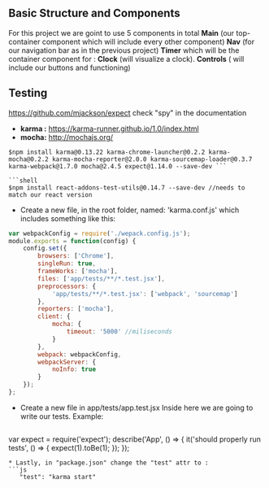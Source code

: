 ## Basic Structure and Components 
For this project we are goint to use 5 components in total  **Main** (our top- container component which will include every other component)  **Nav** (for our navigation bar as in the previous project) **Timer** which will be the container component for : **Clock** (will visualize a clock). **Controls** ( will include our buttons and functioning)

## Testing 
https://github.com/mjackson/expect check "spy" in the documentation

* **karma :** https://karma-runner.github.io/1.0/index.html
* **mocha:** http://mochajs.org/

```shell
$npm install karma@0.13.22 karma-chrome-launcher@0.2.2 karma-mocha@0.2.2 karma-mocha-reporter@2.0.0 karma-sourcemap-loader@0.3.7 karma-webpack@1.7.0 mocha@2.4.5 expect@1.14.0 --save-dev ```

```shell
$npm install react-addons-test-utils@0.14.7 --save-dev //needs to match our react version
```

* Create a new file, in the root folder, named: 'karma.conf.js' which includes something like this: 
```javascript
var webpackConfig = require('./wepack.config.js');
module.exports = function(config) {
    config.set({
        browsers: ['Chrome'],
        singleRun: true,
        frameWorks: ['mocha'],
        files: ['app/tests/**/*.test.jsx'],
        preprocessors: {
            'app/tests/**/*.test.jsx': ['webpack', 'sourcemap']
        },
        reporters: ['mocha'],
        client: {
            mocha: {
                timeout: '5000' //miliseconds
            }
        },
        webpack: webpackConfig,
        webpackServer: {
            noInfo: true
        }
    });
};
```

* Create a new file in app/tests/app.test.jsx 
  Inside here we are going to write our tests. Example:

  ```js 
var expect = require('expect');
describe('App', () => {
  it('should properly run tests', () => {
    expect(1).toBe(1);
  });
});
```
* Lastly, in "package.json" change the "test" attr to : 
```js
   "test": "karma start"
```
